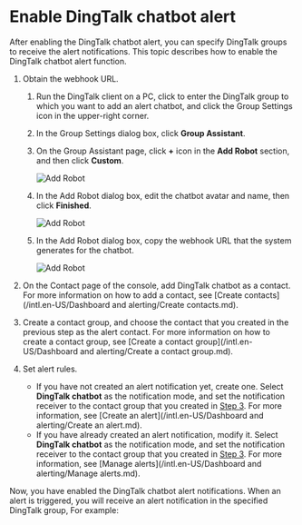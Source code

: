 # Enable DingTalk chatbot alert

After enabling the DingTalk chatbot alert, you can specify DingTalk groups to receive the alert notifications. This topic describes how to enable the DingTalk chatbot alert function.

1.  Obtain the webhook URL.
    1.  Run the DingTalk client on a PC, click to enter the DingTalk group to which you want to add an alert chatbot, and click the Group Settings icon in the upper-right corner.
    2.  In the Group Settings dialog box, click **Group Assistant**.
    3.  On the Group Assistant page, click **+** icon in the **Add Robot** section, and then click **Custom**.

        ![Add Robot](https://static-aliyun-doc.oss-accelerate.aliyuncs.com/assets/img/en-US/2467758061/p43302.png)

    4.  In the Add Robot dialog box, edit the chatbot avatar and name, then click **Finished**.

        ![Add Robot](https://static-aliyun-doc.oss-accelerate.aliyuncs.com/assets/img/en-US/2467758061/p43303.png)

    5.  In the Add Robot dialog box, copy the webhook URL that the system generates for the chatbot.

        ![Add Robot](https://static-aliyun-doc.oss-accelerate.aliyuncs.com/assets/img/en-US/2467758061/p43304.png)

2.  On the Contact page of the console, add DingTalk chatbot as a contact. For more information on how to add a contact, see [Create contacts](/intl.en-US/Dashboard and alerting/Create contacts.md).
3.  Create a contact group, and choose the contact that you created in the previous step as the alert contact. For more information on how to create a contact group, see [Create a contact group](/intl.en-US/Dashboard and alerting/Create a contact group.md).
4.  Set alert rules.
    -   If you have not created an alert notification yet, create one. Select **DingTalk chatbot** as the notification mode, and set the notification receiver to the contact group that you created in [Step 3](#step3). For more information, see [Create an alert](/intl.en-US/Dashboard and alerting/Create an alert.md).
    -   If you have already created an alert notification, modify it. Select **DingTalk chatbot** as the notification mode, and set the notification receiver to the contact group that you created in [Step 3](#step3). For more information, see [Manage alerts](/intl.en-US/Dashboard and alerting/Manage alerts.md).

Now, you have enabled the DingTalk chatbot alert notifications. When an alert is triggered, you will receive an alert notification in the specified DingTalk group, For example:

